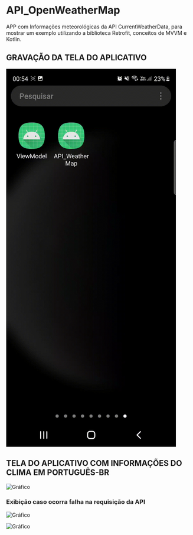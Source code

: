 # API_OpenWeatherMap
APP com Informações meteorológicas da API CurrentWeatherData, para mostrar um exemplo utilizando a biblioteca Retrofit, conceitos de MVVM e Kotlin.

## GRAVAÇÃO DA TELA DO APLICATIVO

![Gráfico](screen/gravação_tela.gif)

## TELA DO APLICATIVO COM INFORMAÇÕES DO CLIMA EM PORTUGUÊS-BR

![Gráfico](screen/tela_informações_pt-br.png)

### Exibição caso ocorra falha na requisição da API

![Gráfico](screen/falha_na_requisição.png)

![Gráfico](screen/falha_na_requisição1.png)
